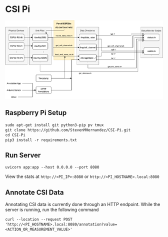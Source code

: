 # CSI Pi

![CSI-Pi Flow Diagram](figures/csi_pi_diagram.png)

## Raspberry Pi Setup

```
sudo apt-get install git python3-pip pv tmux 
git clone https://github.com/StevenMHernandez/CSI-Pi.git
cd CSI-Pi
pip3 install -r requirements.txt
```

## Run Server

```
uvicorn app:app --host 0.0.0.0 --port 8080
```

View the stats at `http://<PI_IP>:8080` or `http://<PI_HOSTNAME>.local:8080`

## Annotate CSI Data

Annotating CSI data is currently done through an HTTP endpoint. While the server is running, run the following command

```
curl --location --request POST 'http://<PI_HOSTNAME>.local:8080/annotation?value=<ACTION_OR_MEASUREMENT_VALUE>'
```

